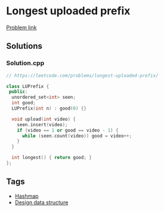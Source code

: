 # Longest uploaded prefix

[Problem link](https://leetcode.com/problems/longest-uploaded-prefix/)

## Solutions


### Solution.cpp
```cpp
// https://leetcode.com/problems/longest-uploaded-prefix/

class LUPrefix {
 public:
  unordered_set<int> seen;
  int good;
  LUPrefix(int n) : good(0) {}

  void upload(int video) {
    seen.insert(video);
    if (video == 1 or good == video - 1) {
      while (seen.count(video)) good = video++;
    }
  }

  int longest() { return good; }
};

```
## Tags

* [Hashmap](/Collections/hashmap.md#hashmap)
* [Design data structure](/Collections/design-data-structure.md#design-data-structure)
